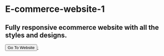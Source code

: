 # E-commerce-website-1
 <h2>Fully responsive ecommerce website with all the styles and designs.</h2>
 <a href="https://aniketttt.github.io/E-commerce-website-1.github.io/"><button>Go To Website</button>;
 <br>
